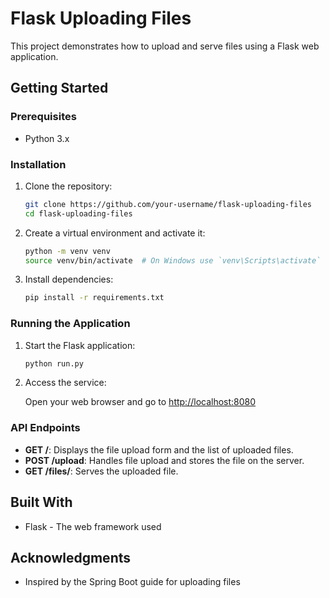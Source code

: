 # Flask Uploading Files

This project demonstrates how to upload and serve files using a Flask web application.

## Getting Started

### Prerequisites

- Python 3.x

### Installation

1. Clone the repository:

    ```sh
    git clone https://github.com/your-username/flask-uploading-files
    cd flask-uploading-files
    ```

2. Create a virtual environment and activate it:

    ```sh
    python -m venv venv
    source venv/bin/activate  # On Windows use `venv\Scripts\activate`
    ```

3. Install dependencies:

    ```sh
    pip install -r requirements.txt
    ```

### Running the Application

1. Start the Flask application:

    ```sh
    python run.py
    ```

2. Access the service:

    Open your web browser and go to [http://localhost:8080](http://localhost:8080)

### API Endpoints

- **GET /**: Displays the file upload form and the list of uploaded files.
- **POST /upload**: Handles file upload and stores the file on the server.
- **GET /files/<filename>**: Serves the uploaded file.

## Built With

- Flask - The web framework used

## Acknowledgments

- Inspired by the Spring Boot guide for uploading files
